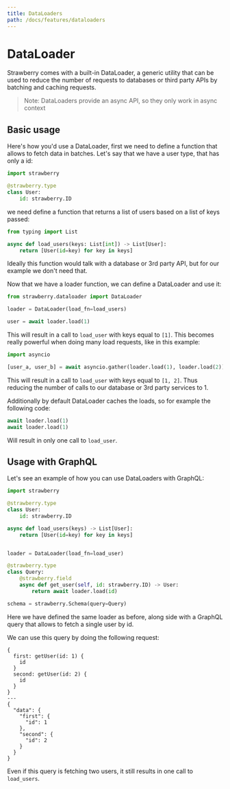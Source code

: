 ```yaml
---
title: DataLoaders
path: /docs/features/dataloaders
---
```


# DataLoader

Strawberry comes with a built-in DataLoader, a generic utility that can be used
to reduce the number of requests to databases or third party APIs by batching
and caching requests.

> Note: DataLoaders provide an async API, so they only work in async context

## Basic usage

Here's how you'd use a DataLoader, first we need to define a function that
allows to fetch data in batches. Let's say that we have a user type, that has
only a id:

```python
import strawberry

@strawberry.type
class User:
    id: strawberry.ID
```

we need define a function that returns a list of users based on a list of keys
passed:

```python
from typing import List

async def load_users(keys: List[int]) -> List[User]:
    return [User(id=key) for key in keys]
```

Ideally this function would talk with a database or 3rd party API, but for our
example we don't need that.

Now that we have a loader function, we can define a DataLoader and use it:

```python
from strawberry.dataloader import DataLoader

loader = DataLoader(load_fn=load_users)

user = await loader.load(1)
```

This will result in a call to `load_user` with keys equal to `[1]`. This becomes
really powerful when doing many load requests, like in this example:

```python
import asyncio

[user_a, user_b] = await asyncio.gather(loader.load(1), loader.load(2))
```

This will result in a call to `load_user` with keys equal to `[1, 2]`. Thus
reducing the number of calls to our database or 3rd party services to 1.

Additionally by default DataLoader caches the loads, so for example the
following code:

```python
await loader.load(1)
await loader.load(1)
```

Will result in only one call to `load_user`.

## Usage with GraphQL

Let's see an example of how you can use DataLoaders with GraphQL:

```python
import strawberry

@strawberry.type
class User:
    id: strawberry.ID

async def load_users(keys) -> List[User]:
    return [User(id=key) for key in keys]


loader = DataLoader(load_fn=load_user)

@strawberry.type
class Query:
    @strawberry.field
    async def get_user(self, id: strawberry.ID) -> User:
        return await loader.load(id)

schema = strawberry.Schema(query=Query)
```

Here we have defined the same loader as before, along side with a GraphQL query
that allows to fetch a single user by id.

We can use this query by doing the following request:

```graphql+response
{
  first: getUser(id: 1) {
    id
  }
  second: getUser(id: 2) {
    id
  }
}
---
{
  "data": {
    "first": {
      "id": 1
    },
    "second": {
      "id": 2
    }
  }
}
```

Even if this query is fetching two users, it still results in one call to
`load_users`.
